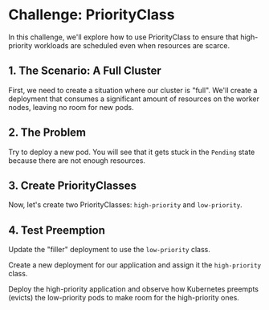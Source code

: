 # Challenge: PriorityClass

In this challenge, we'll explore how to use PriorityClass to ensure that high-priority workloads are scheduled even when resources are scarce.

## 1. The Scenario: A Full Cluster

First, we need to create a situation where our cluster is "full". We'll create a deployment that consumes a significant amount of resources on the worker nodes, leaving no room for new pods.

## 2. The Problem

Try to deploy a new pod. You will see that it gets stuck in the `Pending` state because there are not enough resources.

## 3. Create PriorityClasses

Now, let's create two PriorityClasses: `high-priority` and `low-priority`.

## 4. Test Preemption

Update the "filler" deployment to use the `low-priority` class.

Create a new deployment for our application and assign it the `high-priority` class.

Deploy the high-priority application and observe how Kubernetes preempts (evicts) the low-priority pods to make room for the high-priority ones.
